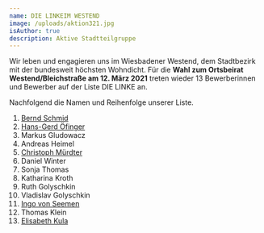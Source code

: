 ```yaml
---
name: DIE LINKEIM WESTEND
image: /uploads/aktion321.jpg
isAuthor: true
description: Aktive Stadtteilgruppe
---
```

Wir leben und engagieren uns im Wiesbadener Westend, dem Stadtbezirk mit der bundesweit höchsten Wohndicht. Für die **Wahl zum Ortsbeirat Westend/Bleichstraße am 12. März 2021** treten wieder 13 Bewerberinnen und Bewerber auf der Liste DIE LINKE an. 

Nachfolgend die Namen und Reihenfolge unserer Liste.

1. [Bernd Schmid](https://www.linke-im-westend.de/members/bernd-schmid)
2. [Hans-Gerd Öfinger](https://www.linke-im-westend.de/members/hans-gerd-oefinge)
3. Markus Gludowacz
4. Andreas Heimel
5. [Christoph Mürdter](https://www.linke-im-westend.de/members/christoph-murdter)
6. Daniel Winter
7. Sonja Thomas
8. Katharina Kroth
9. Ruth Golyschkin
10. Vladislav Golyschkin
11. [Ingo von Seemen](https://www.fraktionlundp.de/team/ingo-von-seemen/)
12. Thomas Klein
13. [Elisabeth Kula](https://www.elisabeth-kula.de/)